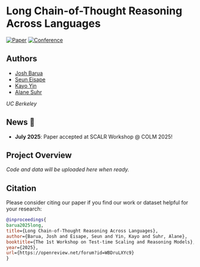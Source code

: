 # Long Chain-of-Thought Reasoning Across Languages

[![Paper](https://img.shields.io/badge/Paper-arXiv-red)](https://arxiv.org/abs/2508.14828)
[![Conference](https://img.shields.io/badge/Workshop-SCALR%20@%20COLM%202025-blue)](https://scalr-workshop.github.io/#cfp)

## Authors
- [Josh Barua](https://joshbarua.github.io/)
- [Seun Eisape](https://seuneisape.github.io/)
- [Kayo Yin](https://kayoyin.github.io/)
- [Alane Suhr](https://www.alanesuhr.com/)

*UC Berkeley*

## News 🎉
- **July 2025**: Paper accepted at SCALR Workshop @ COLM 2025!

## Project Overview

*Code and data will be uploaded here when ready.*

## Citation

Please consider citing our paper if you find our work or dataset helpful for your research:

```bibtex
@inproceedings{
barua2025long,
title={Long Chain-of-Thought Reasoning Across Languages},
author={Barua, Josh and Eisape, Seun and Yin, Kayo and Suhr, Alane},
booktitle={The 1st Workshop on Test-time Scaling and Reasoning Models},
year={2025},
url={https://openreview.net/forum?id=WBDruLXYc9}
}
```
